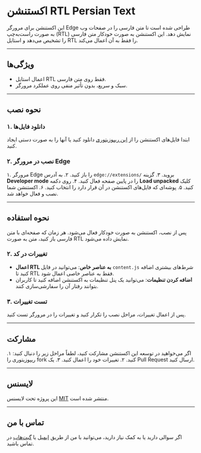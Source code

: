 # اکستنشن RTL Persian Text

این اکستنشن برای مرورگر Edge طراحی شده است تا متن فارسی را در صفحات وب به صورت راست‌به‌چپ (RTL) نمایش دهد. این اکستنشن به صورت خودکار متن فارسی را تشخیص می‌دهد و استایل RTL را فقط به آن اعمال می‌کند.

---

## ویژگی‌ها
- اعمال استایل RTL فقط روی متن فارسی.
- سبک و سریع، بدون تأثیر منفی روی عملکرد مرورگر.

---

## نحوه نصب

### ۱. دانلود فایل‌ها
ابتدا فایل‌های اکستنشن را از [این ریپوزیتوری](https://github.com/hamidarab/deepseek-rtl) دانلود کنید یا آنها را به صورت دستی ایجاد کنید.

### ۲. نصب در مرورگر Edge
۱. مرورگر Edge را باز کنید.
۲. به آدرس `edge://extensions/` بروید.
۳. گزینه **Developer mode** را در پایین صفحه فعال کنید.
۴. روی دکمه **Load unpacked** کلیک کنید.
۵. پوشه‌ای که فایل‌های اکستنشن در آن قرار دارد را انتخاب کنید.
۶. اکستنشن شما نصب و فعال خواهد شد.

---

## نحوه استفاده
پس از نصب، اکستنشن به صورت خودکار فعال می‌شود. هر زمان که صفحه‌ای با متن فارسی باز کنید، متن به صورت RTL نمایش داده می‌شود.



### ۲. تغییرات در کد
- **اعمال RTL به عناصر خاص**: می‌توانید در فایل `content.js` شرط‌های بیشتری اضافه کنید تا RTL فقط به عناصر خاصی اعمال شود.
- **اضافه کردن تنظیمات**: می‌توانید یک پنل تنظیمات به اکستنشن اضافه کنید تا کاربران بتوانند رفتار آن را سفارشی‌سازی کنند.

### ۳. تست تغییرات
پس از اعمال تغییرات، مراحل نصب را تکرار کنید و تغییرات را در مرورگر تست کنید.

---

## مشارکت
اگر می‌خواهید در توسعه این اکستنشن مشارکت کنید، لطفاً مراحل زیر را دنبال کنید:
۱. ریپوزیتوری را fork کنید.
۲. تغییرات خود را اعمال کنید.
۳. یک Pull Request ارسال کنید.

---

## لایسنس
این پروژه تحت لایسنس [MIT](LICENSE) منتشر شده است.

---

## تماس با من
اگر سوالی دارید یا به کمک نیاز دارید، می‌توانید با من از طریق [ایمیل](mailto:hamidaarab95@yahoo.com) یا [گیت‌هاب](https://github.com/hamidarab) در تماس باشید.